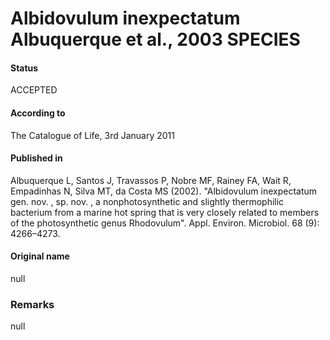 Albidovulum inexpectatum Albuquerque et al., 2003 SPECIES
=======

#### Status
ACCEPTED

#### According to
The Catalogue of Life, 3rd January 2011

#### Published in
Albuquerque L, Santos J, Travassos P, Nobre MF, Rainey FA, Wait R, Empadinhas N, Silva MT, da Costa MS (2002). "Albidovulum inexpectatum gen. nov. , sp. nov. , a nonphotosynthetic and slightly thermophilic bacterium from a marine hot spring that is very closely related to members of the photosynthetic genus Rhodovulum". Appl. Environ. Microbiol. 68 (9): 4266–4273.

#### Original name
null

### Remarks
null